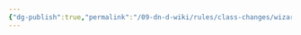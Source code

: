 ```yaml
---
{"dg-publish":true,"permalink":"/09-dn-d-wiki/rules/class-changes/wizard/","tags":["class","wizard"]}
---
```


